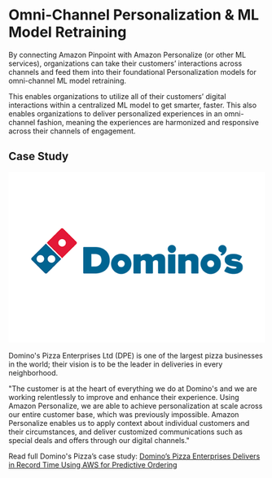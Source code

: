 
  
# Omni-Channel Personalization &amp; ML Model Retraining


By connecting Amazon Pinpoint with Amazon Personalize (or other ML services), organizations can take their
customers’ interactions across channels and feed them into their foundational Personalization models for
omni-channel ML model retraining.



This enables organizations to utilize all of their customers’ digital interactions within a centralized ML model
to get smarter, faster. This also enables organizations to deliver personalized experiences in an omni-channel
fashion, meaning the experiences are harmonized and responsive across their channels of engagement.



## Case Study

![dominos](../../assets/dominos.png)

Domino's Pizza Enterprises Ltd (DPE) is one of the largest pizza businesses in the world; their vision is to
be the leader in deliveries in every neighborhood.

  

  

"The customer is at the heart of everything we do at Domino's and we are working relentlessly to improve and
enhance their experience. Using Amazon Personalize, we are able to achieve personalization at scale across
our entire customer base, which was previously impossible. Amazon Personalize enables us to apply context
about individual customers and their circumstances, and deliver customized communications such as special
deals and offers through our digital channels."






  

  
Read full Domino's Pizza’s case study:
[Domino’s Pizza Enterprises Delivers in Record Time Using AWS for Predictive Ordering](https://aws.amazon.com/solutions/case-studies/dominos-case-study/)
  


  
